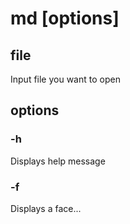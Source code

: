 # md <file> [options]

## file

Input file you want to open


## options

### -h

Displays help message


### -f

Displays a face...
